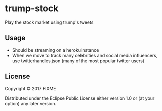 # trump-stock

Play the stock market using trump's tweets

## Usage

- Should be streaming on a heroku instance
- When we move to track many celebrities and social media influencers, use twitterhandles.json (many of the most popular twitter users)

## License

Copyright © 2017 FIXME

Distributed under the Eclipse Public License either version 1.0 or (at
your option) any later version.
